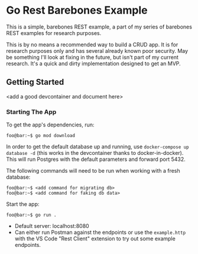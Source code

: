 # Go Rest Barebones Example

This is a simple, barebones REST example, a part of my series of barebones REST examples for research purposes.

This is by no means a recommended way to build a CRUD app. It is for research purposes only and has
several already known poor security. May be something I'll look at fixing in the future, but
isn't part of my current research. It's a quick and dirty implementation designed to get an MVP.

## Getting Started

\<add a good devcontainer and document here\>

### Starting The App

To get the app's dependencies, run:

```console
foo@bar:~$ go mod download
```

In order to get the default database up and running, use `docker-compose up database -d` (this works in the devcontainer thanks to
docker-in-docker). This will run Postgres with the default parameters and forward port 5432.

The following commands will need to be run when working with a fresh database:

```console
foo@bar:~$ <add command for migrating db>
foo@bar:~$ <add command for faking db data>
```

<!--This will run the current migrations and seed the database with Faker data.-->

Start the app:

```
foo@bar:~$ go run .
```

- Default server: localhost:8080
- Can either run Postman against the endpoints or use the `example.http` with the VS Code "Rest Client" extension to try out some example endpoints.
